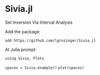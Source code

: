 # Sivia.jl
Set Inversion Via Interval Analysis

Add the package:

`add https://github.com/lgrozinger/Sivia.jl`

At Julia prompt:

`using Sivia, Plots`

`spaces = Sivia.example()`
`plot(spaces)`
